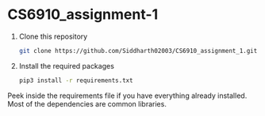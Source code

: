 # CS6910_assignment-1
1. Clone this repository
   ```bash
   git clone https://github.com/Siddharth02003/CS6910_assignment_1.git
   ```
2. Install the required packages
   ```bash
   pip3 install -r requirements.txt
   ```
Peek inside the requirements file if you have everything already installed. Most of the dependencies are common libraries.
